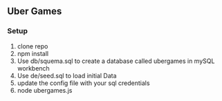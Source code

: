 ## Uber Games

### Setup

1. clone repo
2. npm install
3. Use db/squema.sql to create a database called ubergames in mySQL workbench
4. Use de/seed.sql to load initial Data
4. update the config file with your sql credentials
5. node ubergames.js

